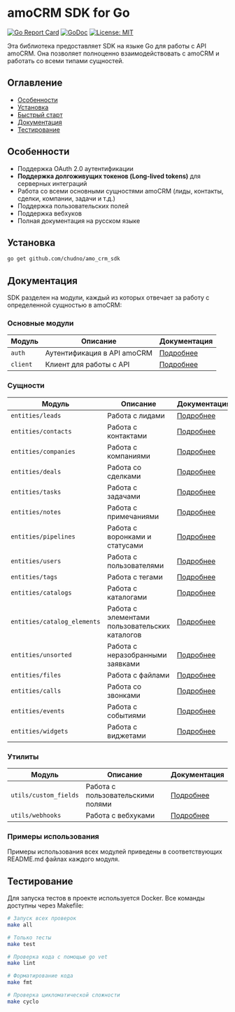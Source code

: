 # amoCRM SDK for Go

[![Go Report Card](https://goreportcard.com/badge/github.com/chudno/amo_crm_sdk)](https://goreportcard.com/report/github.com/chudno/amo_crm_sdk)
[![GoDoc](https://godoc.org/github.com/chudno/amo_crm_sdk?status.svg)](https://godoc.org/github.com/chudno/amo_crm_sdk)
[![License: MIT](https://img.shields.io/badge/License-MIT-yellow.svg)](https://opensource.org/licenses/MIT)

Эта библиотека предоставляет SDK на языке Go для работы с API amoCRM. Она позволяет полноценно взаимодействовать с amoCRM и работать со всеми типами сущностей.

## Оглавление

- [Особенности](#особенности)
- [Установка](#установка)
- [Быстрый старт](#быстрый-старт)
- [Документация](#документация)
- [Тестирование](#тестирование)

## Особенности

* Поддержка OAuth 2.0 аутентификации
* **Поддержка долгоживущих токенов (Long-lived tokens)** для серверных интеграций
* Работа со всеми основными сущностями amoCRM (лиды, контакты, сделки, компании, задачи и т.д.)
* Поддержка пользовательских полей
* Поддержка вебхуков
* Полная документация на русском языке

## Установка

```bash
go get github.com/chudno/amo_crm_sdk
```

## Документация

SDK разделен на модули, каждый из которых отвечает за работу с определенной сущностью в amoCRM:

### Основные модули

| Модуль | Описание | Документация |
|-------|-------------|--------------|
| `auth` | Аутентификация в API amoCRM | [Подробнее](./auth/README.md) |
| `client` | Клиент для работы с API | [Подробнее](./client/README.md) |

### Сущности

| Модуль | Описание | Документация |
|-------|-------------|--------------|
| `entities/leads` | Работа с лидами | [Подробнее](./entities/leads/README.md) |
| `entities/contacts` | Работа с контактами | [Подробнее](./entities/contacts/README.md) |
| `entities/companies` | Работа с компаниями | [Подробнее](./entities/companies/README.md) |
| `entities/deals` | Работа со сделками | [Подробнее](./entities/deals/README.md) |
| `entities/tasks` | Работа с задачами | [Подробнее](./entities/tasks/README.md) |
| `entities/notes` | Работа с примечаниями | [Подробнее](./entities/notes/README.md) |
| `entities/pipelines` | Работа с воронками и статусами | [Подробнее](./entities/pipelines/README.md) |
| `entities/users` | Работа с пользователями | [Подробнее](./entities/users/README.md) |
| `entities/tags` | Работа с тегами | [Подробнее](./entities/tags/README.md) |
| `entities/catalogs` | Работа с каталогами | [Подробнее](./entities/catalogs/README.md) |
| `entities/catalog_elements` | Работа с элементами пользовательских каталогов | [Подробнее](./entities/catalog_elements/README.md) |
| `entities/unsorted` | Работа с неразобранными заявками | [Подробнее](./entities/unsorted/README.md) |
| `entities/files` | Работа с файлами | [Подробнее](./entities/files/README.md) |
| `entities/calls` | Работа со звонками | [Подробнее](./entities/calls/README.md) |
| `entities/events` | Работа с событиями | [Подробнее](./entities/events/README.md) |
| `entities/widgets` | Работа с виджетами | [Подробнее](./entities/widgets/README.md) |

### Утилиты

| Модуль | Описание | Документация |
|-------|-------------|--------------|
| `utils/custom_fields` | Работа с пользовательскими полями | [Подробнее](./utils/custom_fields/README.md) |
| `utils/webhooks` | Работа с вебхуками | [Подробнее](./utils/webhooks/README.md) |

### Примеры использования

Примеры использования всех модулей приведены в соответствующих README.md файлах каждого модуля.

## Тестирование

Для запуска тестов в проекте используется Docker. Все команды доступны через Makefile:

```bash
# Запуск всех проверок
make all

# Только тесты
make test

# Проверка кода с помощью go vet
make lint

# Форматирование кода
make fmt

# Проверка цикломатической сложности
make cyclo
```
